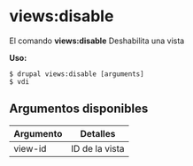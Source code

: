 # views:disable
El comando **views:disable** Deshabilita una vista

**Uso:**
```
$ drupal views:disable [arguments] 
$ vdi  
```

## Argumentos disponibles
Argumento | Detalles
---------|-------------
view-id | ID de la vista
